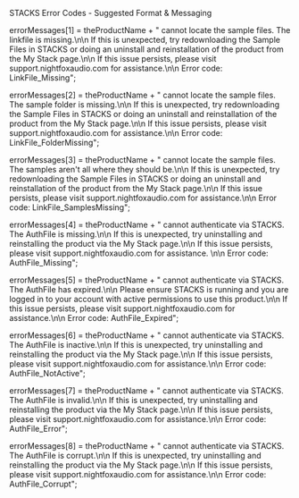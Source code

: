 STACKS Error Codes - Suggested Format & Messaging

errorMessages[1] = theProductName + " cannot locate the sample files. The linkfile is missing.\n\n If this is unexpected, try redownloading the Sample Files in STACKS or doing an uninstall and reinstallation of the product from the My Stack page.\n\n If this issue persists, please visit support.nightfoxaudio.com for assistance.\n\n Error code: LinkFile_Missing";

errorMessages[2] = theProductName + " cannot locate the sample files. The sample folder is missing.\n\n If this is unexpected, try redownloading the Sample Files in STACKS or doing an uninstall and reinstallation of the product from the My Stack page.\n\n If this issue persists, please visit support.nightfoxaudio.com for assistance.\n\n Error code: LinkFile_FolderMissing";

errorMessages[3] = theProductName + " cannot locate the sample files. The samples aren't all where they should be.\n\n If this is unexpected, try redownloading the Sample Files in STACKS or doing an uninstall and reinstallation of the product from the My Stack page.\n\n If this issue persists, please visit support.nightfoxaudio.com for assistance.\n\n Error code: LinkFile_SamplesMissing";

errorMessages[4] = theProductName + " cannot authenticate via STACKS. The AuthFile is missing.\n\n If this is unexpected, try uninstalling and reinstalling the product via the My Stack page.\n\n If this issue persists, please visit support.nightfoxaudio.com for assistance. \n\n Error code: AuthFile_Missing";

errorMessages[5] = theProductName + " cannot authenticate via STACKS. The AuthFile has expired.\n\n Please ensure STACKS is running and you are logged in to your account with active permissions to use this product.\n\n If this issue persists, please visit support.nightfoxaudio.com for assistance.\n\n Error code: AuthFile_Expired";

errorMessages[6] = theProductName + " cannot authenticate via STACKS. The AuthFile is inactive.\n\n If this is unexpected, try uninstalling and reinstalling the product via the My Stack page.\n\n If this issue persists, please visit support.nightfoxaudio.com for assistance.\n\n Error code: AuthFile_NotActive";

errorMessages[7] = theProductName + " cannot authenticate via STACKS. The AuthFile is invalid.\n\n If this is unexpected, try uninstalling and reinstalling the product via the My Stack page.\n\n If this issue persists, please visit support.nightfoxaudio.com for assistance.\n\n Error code: AuthFile_Error";

errorMessages[8] = theProductName + " cannot authenticate via STACKS. The AuthFile is corrupt.\n\n If this is unexpected, try uninstalling and reinstalling the product via the My Stack page.\n\n If this issue persists, please visit support.nightfoxaudio.com for assistance.\n\n Error code: AuthFile_Corrupt";
